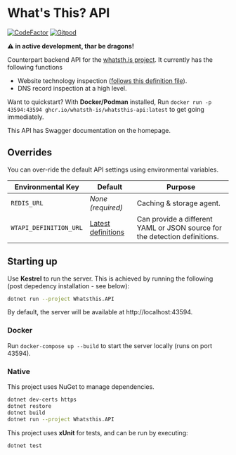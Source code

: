 # What's This? API

[![CodeFactor](https://www.codefactor.io/repository/github/whatsth-is/api.whatsth.is/badge)][cf]
[![Gitpod](https://img.shields.io/badge/open%20in-Gitpod-orange?logo=gitpod&logoColor=white)][gp]

**:warning: in active development, thar be dragons!**

Counterpart backend API for the [whatsth.is project][fnt]. It currently has the following functions

* Website technology inspection ([follows this definition file][def]).
* DNS record inspection at a high level.

Want to quickstart? With **Docker/Podman** installed, Run
`docker run -p 43594:43594 ghcr.io/whatsth-is/whatsthis-api:latest` to get going immediately.

This API has Swagger documentation on the homepage.

## Overrides

You can over-ride the default API settings using environmental variables.

Environmental Key      | Default                   | Purpose
-----------------------|---------------------------|--------
`REDIS_URL`            | *None (required)*         | Caching & storage agent. 
`WTAPI_DEFINITION_URL` | [Latest definitions][def] | Can provide a different YAML or JSON source for the detection definitions.

## Starting up

Use **Kestrel** to run the server. This is achieved by running the following (post depedency installation - see below):

```bash
dotnet run --project Whatsthis.API
```

By default, the server will be available at http://localhost:43594.

### Docker

Run `docker-compose up --build` to start the server locally (runs on port 43594).

### Native

This project uses NuGet to manage dependencies.

```bash
dotnet dev-certs https 
dotnet restore
dotnet build
dotnet run --project Whatsthis.API
```

This project uses **xUnit** for tests, and can be run by executing:

```bash
dotnet test
```

[cf]:  https://www.codefactor.io/repository/github/whatsth-is/api.whatsth.is
[gp]:  https://gitpod.io/#https://github.com/whatsth-is/whatsth.is
[fnt]: https://github.com/whatsth-is/whatsth.is
[def]: https://github.com/whatsth-is/definitions
